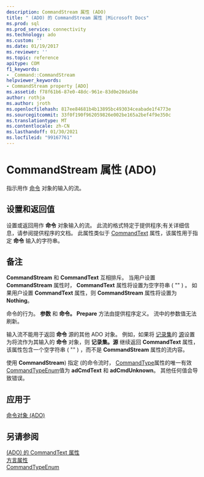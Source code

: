 ```yaml
---
description: CommandStream 属性 (ADO)
title: " (ADO) 的 CommandStream 属性 |Microsoft Docs"
ms.prod: sql
ms.prod_service: connectivity
ms.technology: ado
ms.custom: ''
ms.date: 01/19/2017
ms.reviewer: ''
ms.topic: reference
apitype: COM
f1_keywords:
- _Command::CommandStream
helpviewer_keywords:
- CommandStream property [ADO]
ms.assetid: f78f61b6-87e0-48dc-961e-83d0e20da58e
author: rothja
ms.author: jroth
ms.openlocfilehash: 817ee84681b4b13895bc493034ceabade1f4773e
ms.sourcegitcommit: 33f0f190f962059826e002be165a2bef4f9e350c
ms.translationtype: MT
ms.contentlocale: zh-CN
ms.lasthandoff: 01/30/2021
ms.locfileid: "99167761"
---
```

# <a name="commandstream-property-ado"></a>CommandStream 属性 (ADO)
指示用作 [命令](./command-object-ado.md) 对象的输入的流。  
  
## <a name="settings-and-return-values"></a>设置和返回值  
 设置或返回用作 **命令** 对象输入的流。 此流的格式特定于提供程序;有关详细信息，请参阅提供程序的文档。 此属性类似于 [CommandText](./commandtext-property-ado.md) 属性，该属性用于指定 **命令** 输入的字符串。  
  
## <a name="remarks"></a>备注  
 **CommandStream** 和 **CommandText** 互相排斥。 当用户设置 **CommandStream** 属性时， **CommandText** 属性将设置为空字符串 ( "" ) 。 如果用户设置 **CommandText** 属性，则 **CommandStream** 属性将设置为 **Nothing**。  
  
 命令的行为。 **参数** 和 **命令。 Prepare** 方法由提供程序定义。 流中的参数值无法刷新。  
  
 输入流不能用于返回 **命令** 源的其他 ADO 对象。 例如，如果将 [记录集](./recordset-object-ado.md)的 [源](./source-property-ado-recordset.md)设置为将流作为其输入的 **命令** 对象，则 **记录集。源** 继续返回 **CommandText** 属性，该属性包含一个空字符串 ( "" ) ，而不是 **CommandStream** 属性的流内容。  
  
 使用 **CommandStream**) 指定 (的命令流时， [CommandType](./commandtype-property-ado.md)属性的唯一有效 [CommandTypeEnum](./commandtypeenum.md)值为 **adCmdText** 和 **adCmdUnknown**。 其他任何值会导致错误。  
  
## <a name="applies-to"></a>应用于  
 [命令对象 (ADO)](./command-object-ado.md)  
  
## <a name="see-also"></a>另请参阅  
 [ (ADO) 的 CommandText 属性 ](./commandtext-property-ado.md)   
 [方言属性](./dialect-property.md)   
 [CommandTypeEnum](./commandtypeenum.md)